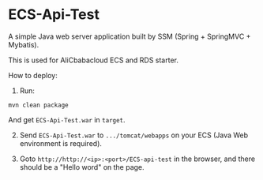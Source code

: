 # ECS-Api-Test
A simple Java web server application built by SSM (Spring + SpringMVC + Mybatis).

This is used for AliCbabacloud ECS and RDS starter.

How to deploy:
1. Run:
```shell
mvn clean package
```
And get `ECS-Api-Test.war` in `target`.

2. Send `ECS-Api-Test.war` to `.../tomcat/webapps` on your ECS (Java Web environment is required).

   
3. Goto `http://http://<ip>:<port>/ECS-api-test` in the browser, and there should be a "Hello word" on the page.



